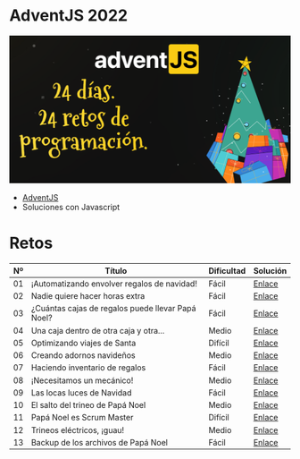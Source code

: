 # AdventJS 2022

![](./adventjs2022.png)

- [AdventJS](https://adventjs.dev/ "AdventJS")
- Soluciones con Javascript

# Retos

| Nº  | Título                                            | Dificultad | Solución                                                                |
| --- | ------------------------------------------------- | ---------- | ----------------------------------------------------------------------- |
| 01  | ¡Automatizando envolver regalos de navidad!       | Fácil      | [Enlace](https://github.com/facindito/adventjs2022/tree/master/reto-01) |
| 02  | Nadie quiere hacer horas extra                    | Fácil      | [Enlace](https://github.com/facindito/adventjs2022/tree/master/reto-02) |
| 03  | ¿Cuántas cajas de regalos puede llevar Papá Noel? | Fácil      | [Enlace](https://github.com/facindito/adventjs2022/tree/master/reto-03) |
| 04  | Una caja dentro de otra caja y otra...            | Medio      | [Enlace](https://github.com/facindito/adventjs2022/tree/master/reto-04) |
| 05  | Optimizando viajes de Santa                       | Difícil    | [Enlace](https://github.com/facindito/adventjs2022/tree/master/reto-05) |
| 06  | Creando adornos navideños                         | Medio      | [Enlace](https://github.com/facindito/adventjs2022/tree/master/reto-06) |
| 07  | Haciendo inventario de regalos                    | Fácil      | [Enlace](https://github.com/facindito/adventjs2022/tree/master/reto-07) |
| 08  | ¡Necesitamos un mecánico!                         | Medio      | [Enlace](https://github.com/facindito/adventjs2022/tree/master/reto-08) |
| 09  | Las locas luces de Navidad                        | Fácil      | [Enlace](https://github.com/facindito/adventjs2022/tree/master/reto-09) |
| 10  | El salto del trineo de Papá Noel                  | Medio      | [Enlace](https://github.com/facindito/adventjs2022/tree/master/reto-10) |
| 11  | Papá Noel es Scrum Master                         | Difícil    | [Enlace](https://github.com/facindito/adventjs2022/tree/master/reto-11) |
| 12  | Trineos eléctricos, ¡guau!                        | Medio      | [Enlace](https://github.com/facindito/adventjs2022/tree/master/reto-12) |
| 13 | Backup de los archivos de Papá Noel | Fácil |  [Enlace](https://github.com/facindito/adventjs2022/tree/master/reto-13) |
